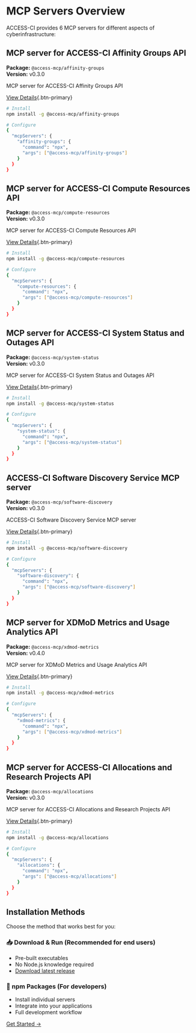 # MCP Servers Overview

ACCESS-CI provides 6 MCP servers for different aspects of cyberinfrastructure:


## MCP server for ACCESS-CI Affinity Groups API

**Package:** `@access-mcp/affinity-groups`  
**Version:** v0.3.0

MCP server for ACCESS-CI Affinity Groups API

[View Details](/servers/affinity-groups){.btn-primary}

```bash
# Install
npm install -g @access-mcp/affinity-groups

# Configure
{
  "mcpServers": {
    "affinity-groups": {
      "command": "npx",
      "args": ["@access-mcp/affinity-groups"]
    }
  }
}
```

## MCP server for ACCESS-CI Compute Resources API

**Package:** `@access-mcp/compute-resources`  
**Version:** v0.3.0

MCP server for ACCESS-CI Compute Resources API

[View Details](/servers/compute-resources){.btn-primary}

```bash
# Install
npm install -g @access-mcp/compute-resources

# Configure
{
  "mcpServers": {
    "compute-resources": {
      "command": "npx",
      "args": ["@access-mcp/compute-resources"]
    }
  }
}
```

## MCP server for ACCESS-CI System Status and Outages API

**Package:** `@access-mcp/system-status`  
**Version:** v0.3.0

MCP server for ACCESS-CI System Status and Outages API

[View Details](/servers/system-status){.btn-primary}

```bash
# Install
npm install -g @access-mcp/system-status

# Configure
{
  "mcpServers": {
    "system-status": {
      "command": "npx",
      "args": ["@access-mcp/system-status"]
    }
  }
}
```

## ACCESS-CI Software Discovery Service MCP server

**Package:** `@access-mcp/software-discovery`  
**Version:** v0.3.0

ACCESS-CI Software Discovery Service MCP server

[View Details](/servers/software-discovery){.btn-primary}

```bash
# Install
npm install -g @access-mcp/software-discovery

# Configure
{
  "mcpServers": {
    "software-discovery": {
      "command": "npx",
      "args": ["@access-mcp/software-discovery"]
    }
  }
}
```

## MCP server for XDMoD Metrics and Usage Analytics API

**Package:** `@access-mcp/xdmod-metrics`  
**Version:** v0.4.0

MCP server for XDMoD Metrics and Usage Analytics API

[View Details](/servers/xdmod-metrics){.btn-primary}

```bash
# Install
npm install -g @access-mcp/xdmod-metrics

# Configure
{
  "mcpServers": {
    "xdmod-metrics": {
      "command": "npx",
      "args": ["@access-mcp/xdmod-metrics"]
    }
  }
}
```

## MCP server for ACCESS-CI Allocations and Research Projects API

**Package:** `@access-mcp/allocations`  
**Version:** v0.3.0

MCP server for ACCESS-CI Allocations and Research Projects API

[View Details](/servers/allocations){.btn-primary}

```bash
# Install
npm install -g @access-mcp/allocations

# Configure
{
  "mcpServers": {
    "allocations": {
      "command": "npx",
      "args": ["@access-mcp/allocations"]
    }
  }
}
```


## Installation Methods

Choose the method that works best for you:

### 📥 Download & Run (Recommended for end users)
- Pre-built executables
- No Node.js knowledge required  
- [Download latest release](https://github.com/necyberteam/access-mcp/releases)

### 🔧 npm Packages (For developers)
- Install individual servers
- Integrate into your applications
- Full development workflow

[Get Started →](/getting-started)

